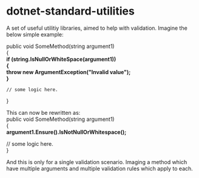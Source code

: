 # dotnet-standard-utilities
A set of useful utilitiy libraries, aimed to help with validation.
Imagine the below simple example:

public void SomeMethod(string argument1)  
{  
    **if (string.IsNullOrWhiteSpace(argument1))**  
    **{**  
        **throw new ArgumentException("Invalid value");**  
    **}**  
      
    // some logic here.  
}  

This can now be rewritten as:  
public void SomeMethod(string argument1)  
{  
    **argument1.Ensure().IsNotNullOrWhitespace();**   
    
   // some logic here.  
}  

And this is only for a single validation scenario. Imaging a method which have multiple arguments and multiple validation rules which apply to each.
